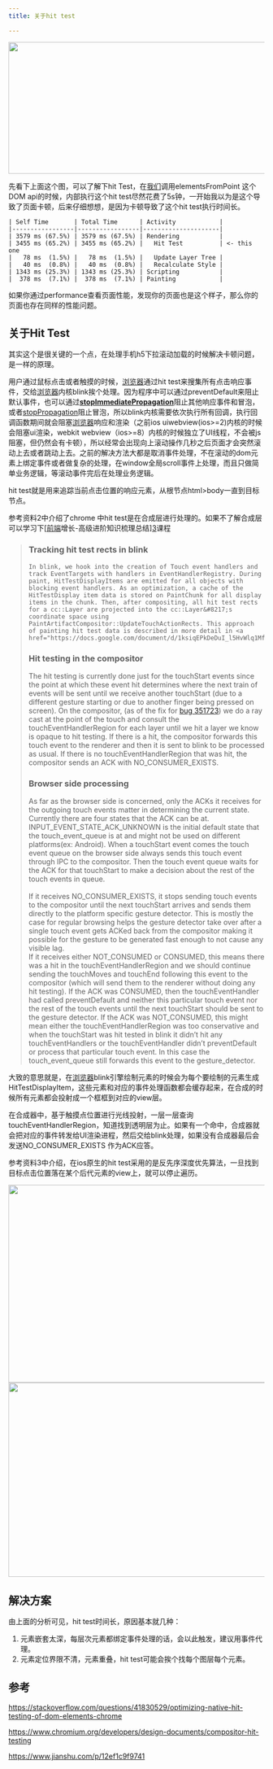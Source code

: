 ```yaml
---
title: 关于hit test

---
```


  <img loading="lazy" class="alignnone wp-image-6084 shadow" src="https://haomou.oss-cn-beijing.aliyuncs.com/upload/2020/11/img_5fa9307828cb6.png" data-src="https://haomou.oss-cn-beijing.aliyuncs.com/upload/2020/11/img_5fa9307828cb6.png?x-oss-process=image/format,webp" alt="" width="675" height="259" srcset="https://haomou.oss-cn-beijing.aliyuncs.com/upload/2020/11/img_5fa9307828cb6.png?x-oss-process=image/format,webp 1156w, https://haomou.oss-cn-beijing.aliyuncs.com/upload/2020/11/img_5fa9307828cb6.png?x-oss-process=image/quality,q_50/resize,m_fill,w_300,h_115/format,webp 300w, https://haomou.oss-cn-beijing.aliyuncs.com/upload/2020/11/img_5fa9307828cb6.png?x-oss-process=image/quality,q_50/resize,m_fill,w_800,h_306/format,webp 800w, https://haomou.oss-cn-beijing.aliyuncs.com/upload/2020/11/img_5fa9307828cb6.png?x-oss-process=image/quality,q_50/resize,m_fill,w_768,h_294/format,webp 768w" sizes="(max-width: 675px) 100vw, 675px" />

先看下上面这个图，可以了解下hit Test，在[我们](https://www.w3cdoc.com)调用elementsFromPoint 这个 DOM api的时候，内部执行这个hit test尽然花费了5s钟，一开始我以为是这个导致了页面卡顿，后来仔细想想，是因为卡顿导致了这个hit test执行时间长。

```
| Self Time       | Total Time      | Activity            |
|-----------------|-----------------|---------------------|
| 3579 ms (67.5%) | 3579 ms (67.5%) | Rendering           |
| 3455 ms (65.2%) | 3455 ms (65.2%) |   Hit Test          | <- this one
|   78 ms  (1.5%) |   78 ms  (1.5%) |   Update Layer Tree |
|   40 ms  (0.8%) |   40 ms  (0.8%) |   Recalculate Style |
| 1343 ms (25.3%) | 1343 ms (25.3%) | Scripting           |
|  378 ms  (7.1%) |  378 ms  (7.1%) | Painting            |
```

如果你通过performance查看页面性能，发现你的页面也是这个样子，那么你的页面也存在同样的性能问题。

## 关于Hit Test

其实这个是很关键的一个点，在处理手机h5下拉滚动加载的时候解决卡顿问题，是一样的原理。

用户通过鼠标点击或者触摸的时候，[浏览器](https://www.w3cdoc.com)通过hit test来搜集所有点击响应事件，交给[浏览器](https://www.w3cdoc.com)内核blink挨个处理。因为程序中可以通过preventDefault来阻止默认事件，也可以通过[**stopImmediatePropagation**][1]阻止其他响应事件和冒泡，或者[stopPropagation][2]阻止冒泡，所以blink内核需要依次执行所有回调，执行回调函数期间就会阻塞[浏览器](https://www.w3cdoc.com)响应和渲染（之前ios uiwebview(ios>=2)内核的时候会阻塞ui渲染，webkit webview（ios>=8）内核的时候独立了UI线程，不会被js阻塞，但仍然会有卡顿），所以经常会出现向上滚动操作几秒之后页面才会突然滚动上去或者跳动上去。之前的解决方法大都是取消事件处理，不在滚动的dom元素上绑定事件或者做复杂的处理，在window全局scroll事件上处理，而且只做简单业务逻辑，等滚动事件完后在处理业务逻辑。

hit test就是用来追踪当前点击位置的响应元素，从根节点html>body一直到目标节点。

参考资料2中介绍了chrome 中hit test是在合成层进行处理的。如果不了解合成层可以学习下[[前端](https://www.w3cdoc.com)增长-高级进阶知识梳理总结][3]课程

> <div>
>   <h3 dir="ltr">
>     Tracking hit test rects in blink
>   </h3>
>
>   
>     In blink, we hook into the creation of Touch event handlers and track EventTargets with handlers in EventHandlerRegistry. During paint, HitTestDisplayItems are emitted for all objects with blocking event handlers. As an optimization, a cache of the HitTestDisplay item data is stored on PaintChunk for all display items in the chunk. Then, after compositing, all hit test rects for a cc::Layer are projected into the cc::Layer&#8217;s coordinate space using PaintArtifactCompositor::UpdateTouchActionRects. This approach of painting hit test data is described in more detail in <a href="https://docs.google.com/document/d/1ksiqEPkDeDuI_l5HvWlq1MfzFyDxSnsNB8YXIaXa3sE/view#">PaintTouchActionRects</a>.
>   
>
>   <h3 dir="ltr">
>     <a name="TOC-Hit-testing-in-the-compositor"></a>Hit testing in the compositor
>   </h3>
> </div>
>
> <div>
>   The hit testing is currently done just for the touchStart events since the point at which these event hit determines where the next train of events will be sent until we receive another touchStart (due to a different gesture starting or due to another finger being pressed on screen). On the compositor, (as of the fix for <a href="https://www.chromium.org/developers/design-documents/goog_353685820">bug </a><a href="https://code.google.com/p/chromium/issues/detail?id=351723">351723</a>) we do a ray cast at the point of the touch and consult the touchEventHandlerRegion for each layer until we hit a layer we know is opaque to hit testing. If there is a hit, the compositor forwards this touch event to the renderer and then it is sent to blink to be processed as usual. If there is no touchEventHandlerRegion that was hit, the compositor sends an ACK with NO_CONSUMER_EXISTS.
> </div>
>
> <div>
>
> </div>
>
> <div>
>   <div>
>     <h3 dir="ltr">
>       Browser side processing
>     </h3>
>   </div>
>
>   <div>
>     As far as the browser side is concerned, only the ACKs it receives for the outgoing touch events matter in determining the current state. Currently there are four states that the ACK can be at. INPUT_EVENT_STATE_ACK_UNKNOWN is the initial default state that the touch_event_queue is at and might not be used on different platforms(ex: Android). When a touchStart event comes the touch event queue on the browser side always sends this touch event through IPC to the compositor. Then the touch event queue waits for the ACK for that touchStart to make a decision about the rest of the touch events in queue.
>   </div>
>
>   <div>
>      
>   </div>
>
>   <div>
>     If it receives NO_CONSUMER_EXISTS, it stops sending touch events to the compositor until the next touchStart arrives and sends them directly to the platform specific gesture detector. This is mostly the case for regular browsing helps the gesture detector take over after a single touch event gets ACKed back from the compositor making it possible for the gesture to be generated fast enough to not cause any visible lag.
>   </div>
>
>   <div>
>
>   </div>
>
>   <div>
>     If it receives either NOT_CONSUMED or CONSUMED, this means there was a hit in the touchEventHandlerRegion and we should continue sending the touchMoves and touchEnd following this event to the compositor (which will send them to the renderer without doing any hit testing). If the ACK was CONSUMED, then the touchEventHandler had called preventDefault and neither this particular touch event nor the rest of the touch events until the next touchStart should be sent to the gesture detector. If the ACK was NOT_CONSUMED, this might mean either the touchEventHandlerRegion was too conservative and when the touchStart was hit tested in blink it didn&#8217;t hit any touchEventHandlers or the touchEventHandler didn&#8217;t preventDefault or process that particular touch event. In this case the touch_event_queue still forwards this event to the gesture_detector.
>   </div>
> </div>

大致的意思就是，在[浏览器](https://www.w3cdoc.com)blink引擎绘制元素的时候会为每个要绘制的元素生成HitTestDisplayItem，这些元素和对应的事件处理函数都会缓存起来，在合成的时候所有元素都会投射成一个框框到对应的view层。

在合成器中，基于触摸点位置进行光线投射，一层一层查询touchEventHandlerRegion，知道找到透明层为止。如果有一个命中，合成器就会把对应的事件转发给UI渲染进程，然后交给blink处理，如果没有合成器最后会发送NO\_CONSUMER\_EXISTS 作为ACK应答。

参考资料3中介绍，在ios原生的hit test采用的是反先序深度优先算法，一旦找到目标点击位置落在某个后代元素的view上，就可以停止遍历。


  <img loading="lazy" class="alignnone wp-image-6085 shadow" src="https://haomou.oss-cn-beijing.aliyuncs.com/upload/2020/11/img_5fa93a6122c8c.png" data-src="https://haomou.oss-cn-beijing.aliyuncs.com/upload/2020/11/img_5fa93a6122c8c.png?x-oss-process=image/format,webp" alt="" width="814" height="389" srcset="https://haomou.oss-cn-beijing.aliyuncs.com/upload/2020/11/img_5fa93a6122c8c.png?x-oss-process=image/format,webp 1200w, https://haomou.oss-cn-beijing.aliyuncs.com/upload/2020/11/img_5fa93a6122c8c.png?x-oss-process=image/quality,q_50/resize,m_fill,w_300,h_143/format,webp 300w, https://haomou.oss-cn-beijing.aliyuncs.com/upload/2020/11/img_5fa93a6122c8c.png?x-oss-process=image/quality,q_50/resize,m_fill,w_800,h_382/format,webp 800w, https://haomou.oss-cn-beijing.aliyuncs.com/upload/2020/11/img_5fa93a6122c8c.png?x-oss-process=image/quality,q_50/resize,m_fill,w_768,h_367/format,webp 768w" sizes="(max-width: 814px) 100vw, 814px" />


  <img loading="lazy" class="alignnone wp-image-6086 shadow" src="https://haomou.oss-cn-beijing.aliyuncs.com/upload/2020/11/img_5fa93a6e4487e.png" data-src="https://haomou.oss-cn-beijing.aliyuncs.com/upload/2020/11/img_5fa93a6e4487e.png?x-oss-process=image/format,webp" alt="" width="801" height="382" srcset="https://haomou.oss-cn-beijing.aliyuncs.com/upload/2020/11/img_5fa93a6e4487e.png?x-oss-process=image/format,webp 1200w, https://haomou.oss-cn-beijing.aliyuncs.com/upload/2020/11/img_5fa93a6e4487e.png?x-oss-process=image/quality,q_50/resize,m_fill,w_300,h_143/format,webp 300w, https://haomou.oss-cn-beijing.aliyuncs.com/upload/2020/11/img_5fa93a6e4487e.png?x-oss-process=image/quality,q_50/resize,m_fill,w_800,h_382/format,webp 800w, https://haomou.oss-cn-beijing.aliyuncs.com/upload/2020/11/img_5fa93a6e4487e.png?x-oss-process=image/quality,q_50/resize,m_fill,w_768,h_367/format,webp 768w" sizes="(max-width: 801px) 100vw, 801px" />

## 解决方案

由上面的分析可见，hit test时间长，原因基本就几种：

  1. 元素嵌套太深，每层次元素都绑定事件处理的话，会以此触发，建议用事件代理。
  2. 元素定位界限不清，元素重叠，hit test可能会挨个找每个图层每个元素。

## 参考

<https://stackoverflow.com/questions/41830529/optimizing-native-hit-testing-of-dom-elements-chrome>

<https://www.chromium.org/developers/design-documents/compositor-hit-testing>

<https://www.jianshu.com/p/12ef1c9f9741>

 [1]: https://developer.mozilla.org/en-US/docs/Web/API/Event/stopImmediatePropagation
 [2]: https://developer.mozilla.org/zh-CN/docs/Web/API/Event/stopPropagation
 [3]: https://www.f2e123.com/fed-regain/4651.html
